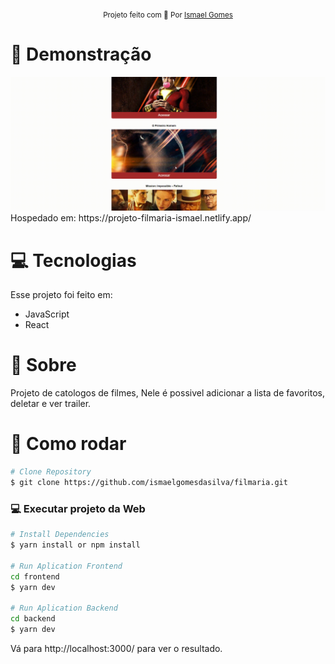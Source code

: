 

<div align="center">
  <sub>Projeto feito com 💜  Por
    <a href="https://github.com/ismaelgomesdasilva">Ismael Gomes</a>       
  </sub>
</div>



# :eyes: Demonstração
 <img src="./assets/20220322_022318.gif">
 Hospedado em: https://projeto-filmaria-ismael.netlify.app/

# :computer: Tecnologias
Esse projeto foi feito em:

* JavaScript     
* React    
     

# :rocket: Sobre

Projeto de catologos de filmes, Nele é possivel adicionar a lista de favoritos, deletar e ver trailer.



# :construction_worker: Como rodar
```bash
# Clone Repository
$ git clone https://github.com/ismaelgomesdasilva/filmaria.git
```

### 💻 Executar projeto da Web

```bash
# Install Dependencies
$ yarn install or npm install

# Run Aplication Frontend
cd frontend
$ yarn dev

# Run Aplication Backend
cd backend 
$ yarn dev
```
Vá para http://localhost:3000/ para ver o resultado.




